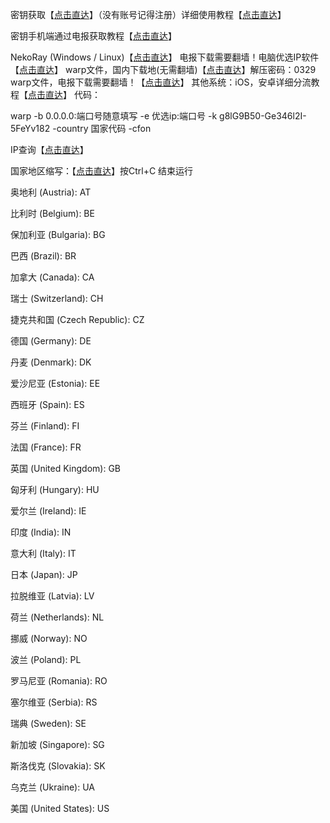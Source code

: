 密钥获取【[点击直达](https://replit.com/@zzzhhh11/YouTube-Ke-Ji-Gong-Xiang-warp-key-generator?v=1)】（没有账号记得注册）详细使用教程【[点击直达](https://kjgx668.blogspot.com/2024/01/2024warp2383pb-replit-wireguard.html)】

密钥手机端通过电报获取教程【[点击直达](https://kjgx668.blogspot.com/2024/01/2024vpnwarpclashv2rayngwarpclashipv2ray.html)】



NekoRay (Windows / Linux)【[点击直达](https://github.com/MatsuriDayo/nekoray/releases)】
电报下载需要翻墙！电脑优选IP软件【[点击直达](https://t.me/qiankejpd/428)】
warp文件，国内下载地(无需翻墙)【[点击直达](https://pan.xunlei.com/s/VNu77ORq455Q6bM6l0cOBd_YA1?pwd=mgdc#)】解压密码：0329
warp文件，电报下载需要翻墙！【[点击直达](https://t.me/qiankejpd/433)】
其他系统：iOS，安卓详细分流教程【[点击直达](https://kjgx668.blogspot.com/2023/07/warpvpnioswarpwindow-ioswarp_53.html)】
代码：

warp -b 0.0.0.0:端口号随意填写 -e 优选ip:端口号 -k g8lG9B50-Ge346l2I-5FeYv182 -country 国家代码 -cfon



IP查询【[点击直达](https://ip.gs/)】



国家地区缩写：【[点击直达](https://www.chinassl.net/ssltools/country-code.html)】按Ctrl+C 结束运行

奥地利 (Austria): AT

比利时 (Belgium): BE

保加利亚 (Bulgaria): BG

巴西 (Brazil): BR

加拿大 (Canada): CA

瑞士 (Switzerland): CH

捷克共和国 (Czech Republic): CZ

德国 (Germany): DE

丹麦 (Denmark): DK

爱沙尼亚 (Estonia): EE

西班牙 (Spain): ES

芬兰 (Finland): FI

法国 (France): FR

英国 (United Kingdom): GB

匈牙利 (Hungary): HU

爱尔兰 (Ireland): IE

印度 (India): IN

意大利 (Italy): IT

日本 (Japan): JP

拉脱维亚 (Latvia): LV

荷兰 (Netherlands): NL

挪威 (Norway): NO

波兰 (Poland): PL

罗马尼亚 (Romania): RO

塞尔维亚 (Serbia): RS

瑞典 (Sweden): SE

新加坡 (Singapore): SG

斯洛伐克 (Slovakia): SK

乌克兰 (Ukraine): UA

美国 (United States): US